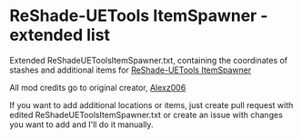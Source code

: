 # ReShade-UETools ItemSpawner - extended list


Extended ReShadeUEToolsItemSpawner.txt, containing the coordinates of stashes and additional items for [ReShade-UETools ItemSpawner](https://www.nexusmods.com/stalker2heartofchornobyl/mods/450)

All mod credits go to original creator, [Alexz006](https://next.nexusmods.com/profile/alexz006)

If you want to add additional locations or items, just create pull request with edited ReShadeUEToolsItemSpawner.txt or create an issue with changes you want to add and I'll do it manually.

